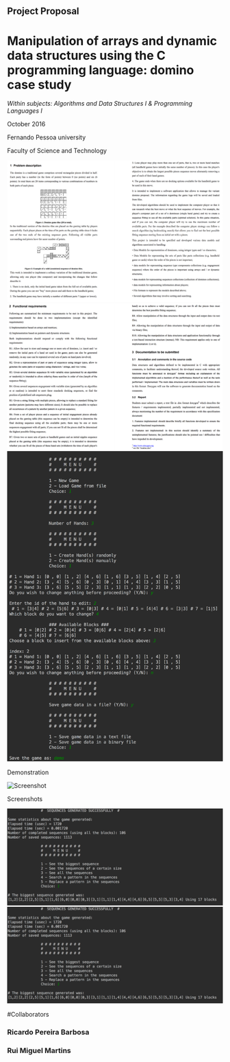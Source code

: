 ## Project Proposal
# Manipulation of arrays and dynamic data structures using the C programming language: domino case study
*Within subjects: Algorithms and Data Structures I & Programming Languages I*

October 2016

Fernando Pessoa university

Faculty of Science and Technology


![Screenshot](screenshot-1.png)
![Screenshot](screenshot-2.png)
![Screenshot](screenshot-3.png)

Demonstration

![Screenshot](demo.gif)


Screenshots

![Screenshot](screenshot-4.png)
![Screenshot](screenshot-5.png)




#Collaborators

### Ricardo Pereira Barbosa

### Rui Miguel Martins
